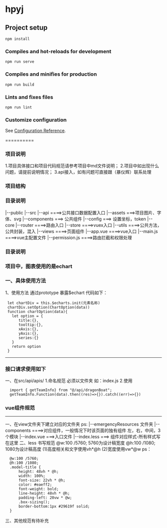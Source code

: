 <!--
 * @Description: 
 * @Version: 1.0
 * @Autor: sude
 * @LastEditors: hehaishen
 * @Date: 2021-06-01 14:09:38
 * @LastEditTime: 2021-07-19 18:12:34
-->
# hpyj

## Project setup
```
npm install
```

### Compiles and hot-reloads for development
```
npm run serve
```

### Compiles and minifies for production
```
npm run build
```

### Lints and fixes files
```
npm run lint
```

### Customize configuration
See [Configuration Reference](https://cli.vuejs.org/config/).

==========
### 项目说明
1.项目具体接口和项目代码规范请参考项目中md文件说明；
2.项目中如出现什么问题，请提前说明情况；
3.api接入，如有问题可直接跟（暴仪辉）联系处理
### 项目结构
### 目录说明
|--public
|--src
    |--api ====>公共接口数据配置入口
    |--assets ===>项目图片、字体、svg
    |--components ===> 公共组件
    |--config     ===> 设置坐标，token
    |--core
    |--router   ====>路由入口
    |--store   ====>vuex入口
    |--utils   ====>公共方法，公共封装，混入
    |--views   ====>页面组件
    |--app.vue ====>vue入口
    |--main.js ====>vue主配置文件
    |--permission.js ====>路由拦截和权限处理
    
### 目录说明

### 项目中，图表使用的是echart 
### 一、具体使用方法

  1、使用方法
   通过prototype 暴露$echart
   代码如下：
  ```ecmascript 6
   let chartDiv = this.$echarts.init(元素名称)
   chartDiv.setOption(ChartOption(data))
   function chartOption(data){
     let option = {
        title:{},
        tooltip:{},
        xAxis:{},
        yAxis:{},
        series:{}
     }
     return option
   }
  ```
  --------------------
  ### 接口请求使用如下
  一、在src/api/apis/
  1.命名规范
   必须以文件夹
   如：index.js
  2.使用
  ```ecmascript 6
    import { getTeamInfo} from "@/api/dragonBoat";
    getTeamInfo.Function(data).then((res)=>{}).catch((err)=>{})
  ```
### vue组件规范
--------------------------
一、在view文件夹下建立对应的文件夹
ps:
  |--emergencyResources 文件夹
    |--components ====>对应组件，一般情况下时该页面的独有组件 左，右，中间，3个模块
    |--index.vue ===>入口文件
    |--index.less ===> 组件对应样式-所有样式写在这里
二、less 书写规范
  @w:100 /5760; 5760为设计稿宽度
  @h:100 /1080; 1080为设计稿高度
  (1)高度相关和文字使用vh*@h
  (2)宽度使用vw*@w
  ps： 
  ```less
    @w:100 /5760;
    @h:100 /1080;
    .model-title {
        height: 48vh * @h;
        width: 100%;
        font-size: 22vh * @h;
        color: #eaeff2;
        font-weight: bold;
        line-height: 48vh * @h;
        padding-left: 20vw * @w;
        .box-sizing();
        border-bottom:1px #29619f solid;
    }
  ```
  三、其他规范有待补充
